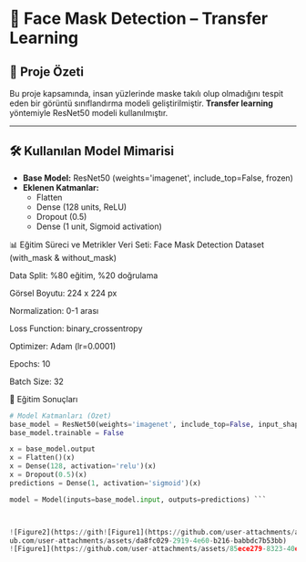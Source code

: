 # 🧠 Face Mask Detection – Transfer Learning

## 📌 Proje Özeti

Bu proje kapsamında, insan yüzlerinde maske takılı olup olmadığını tespit eden bir görüntü sınıflandırma modeli geliştirilmiştir. **Transfer learning** yöntemiyle ResNet50 modeli kullanılmıştır.

---

## 🛠️ Kullanılan Model Mimarisi

- **Base Model:** ResNet50 (weights='imagenet', include_top=False, frozen)
- **Eklenen Katmanlar:**
  - Flatten
  - Dense (128 units, ReLU)
  - Dropout (0.5)
  - Dense (1 unit, Sigmoid activation)
 
📊 Eğitim Süreci ve Metrikler
Veri Seti: Face Mask Detection Dataset (with_mask & without_mask)

Data Split: %80 eğitim, %20 doğrulama

Görsel Boyutu: 224 x 224 px

Normalization: 0-1 arası

Loss Function: binary_crossentropy

Optimizer: Adam (lr=0.0001)

Epochs: 10

Batch Size: 32

🎯 Eğitim Sonuçları



```python
# Model Katmanları (Özet)
base_model = ResNet50(weights='imagenet', include_top=False, input_shape=(224,224,3))
base_model.trainable = False

x = base_model.output
x = Flatten()(x)
x = Dense(128, activation='relu')(x)
x = Dropout(0.5)(x)
predictions = Dense(1, activation='sigmoid')(x)

model = Model(inputs=base_model.input, outputs=predictions) ```



![Figure2](https://gith![Figure1](https://github.com/user-attachments/assets/76f1a7df-e4cb-4d25-b304-741783ff500e)
ub.com/user-attachments/assets/da8fc029-2919-4e60-b216-babbdc7b53bb)
![Figure1](https://github.com/user-attachments/assets/85ece279-8323-40eb-ad24-4c09eb8a78b6)
